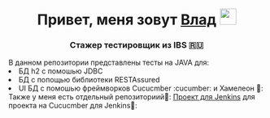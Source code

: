 <h1 align="center">Привет, меня зовут <a href="https://github.com/Vladislav-createpixel-Pavlov/My_IBS_project_.git" target="_blank">Влад</a> 
<img src="https://github.com/blackcater/blackcater/raw/main/images/Hi.gif" height="32"/></h1>
<h3 align="center">Стажер тестировщик из IBS 🇷🇺</h3>
В данном репозитории представлены тесты на JAVA для:
<li>БД h2 с помошью JDBC</li>
<li>БД с попощью библиотеки RESTAssured</li> 
<li>UI БД с помошью фреймворков Cucucmber :cucumber: и Хамелеон 🦎:</li>
Также у меня есть отдельный репозиториий🔗: <a href = "https://github.com/Vladislav-createpixel-Pavlov/Allure_Cucumber.git" target="_blank">Проект для Jenkins</a> для проекта на Cucucmber для Jenkins👴:
